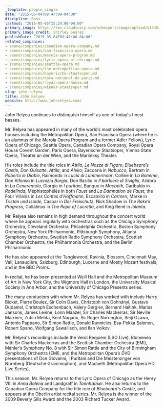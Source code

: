 ```yaml
---
_template: people_single
date: "2015-05-04T09:47:00-04:00"
discipline: Bass
lastmod: "2015-05-05T15:24:00-04:00"
primary_image: https://res.cloudinary.com/schmopera/image/upload/v1545409169/media/webhook-uploads/1430746941972/d9e556_5bb6d2ae731742f79424c11c9cb8d4da.jpg_srz_p_928_590_75_22_0.50_1.20_0.00_jpg_srz
primary_image_credit: Shirley Suarez
publishDate: "2015-05-04T09:47:00-04:00"
related_companies:
- scene/companies/canadian-opera-company.md
- scene/companies/san-francisco-opera.md
- scene/companies/merola-opera-program.md
- scene/companies/lyric-opera-of-chicago.md
- scene/companies/seattle-opera.md
- scene/companies/the-metropolitan-opera.md
- scene/companies/bayerische-staatsoper.md
- scene/companies/opra-national-de-paris.md
- scene/companies/royal-opera-house.md
- scene/companies/wiener-staatsoper.md
slug: john-relyea
title: John Relyea
website: http://www.johnrelyea.com/
---
```


John Relyea continues to distinguish himself as one of today's finest basses.
 
Mr. Relyea has appeared in many of the world’s most celebrated opera houses including the Metropolitan Opera, San Francisco Opera (where he is an alumnus of the Merola Opera Program and a former Adler Fellow), Lyric Opera of Chicago, Seattle Opera, Canadian Opera Company, Royal Opera House Covent Garden, Paris Opera, Bayerische Staatsoper, Vienna State Opera, Theater an der Wien, and the Mariinksy Theater. 
 
His roles include the title roles in *Attila*, *Le Nozze di Figaro*, *Bluebeard’s Castle*, *Don Quixotte*, *Attila*, and *Aleko*; Zaccaria in *Nabucco*, Bertram in *Roberto le Diable*, Raimondo in *Lucia di Lammermoor*, Colline in *La Bohème*, Don Alfonso in *Lucrezia Borgia*, Don Basilio in *Il barbiere di Siviglia*, Alidoro in *La Cenerentola*, Giorgio in *I puritani*, Banquo in *Macbeth*, Garibaldo in *Rodelinda*, Méphistophélès in both *Faust* and *La Damnation de Faust*, the Four Villains in *Les Contes d’Hoffmann*, Escamillo in *Carmen*, Marke in *Tristan und Isolde*, Caspar in *Der Freischutz*, Nick Shadow in *The Rake’s Progress*, Collatinus in *The Rape of Lucretia*, and King René in *Iolanta*.
 
Mr. Relyea also remains in high demand throughout the concert world where he appears regularly with orchestras such as the Chicago Symphony Orchestra, Cleveland Orchestra, Philadelphia Orchestra, Boston Symphony Orchestra, New York Philharmonic, Pittsburgh Symphony, Atlanta Symphony Orchestra,  Swedish Radio Symphony Orchestra, Scottish Chamber Orchestra, the Philharmonia Orchestra, and the Berlin Philharmonic. 
 
He has also appeared at the Tanglewood, Ravinia, Blossom, Cincinnati May, Vail, Lanaudière, Salzburg, Edinburgh, Lucerne and Mostly Mozart festivals, and in the BBC Proms.
 
In recital, he has been presented at Weill Hall and the Metropolitan Museum of Art in New York City, the Wigmore Hall in London, the University Musical Society in Ann Arbor, and the University of Chicago Presents series.
 
The many conductors with whom Mr. Relyea has worked with include Harry Bicket, Pierre Boulez, Sir Colin Davis, Christoph von Dohnányi, Gustavo Dudamel, Christoph Eschenbach, Valery Gergiev, Bernard Haitink, Mariss Jansons, James Levine, Lorin Maazel, Sir Charles Mackerras, Sir Neville Marriner, Zubin Mehta, Kent Nagano, Sir Roger Norrington, Seiji Ozawa, Antonio Pappano, Sir Simon Rattle, Donald Runnicles, Esa-Pekka Salonen, Robert Spano, Wolfgang Sawallisch, and Ilan Volkov.
 
Mr. Relyea's recordings include the Verdi Requiem (LSO Live), Idomeneo with Sir Charles Mackerras and the Scottish Chamber Orchestra (EMI), Mahler’s Symphony No. 8 with Sir Simon Rattle and the City of Birmingham Symphony Orchestra (EMI), and the Metropolitan Opera’s DVD presentations of Don Giovanni, I Puritani and Die Meistersinger von Nürnberg (Deutsche Grammophon), and Macbeth (Metropolitan Opera HD Live Series).
 
This season, Mr. Relyea returns to the Lyric Opera of Chicago as the Henry VIII in *Anna Bolena* and  Landgraff in *Tannhaüser*.  He also returns to the Canadian Opera Company for the title role of *Bluebeard's Castle*, and appears at the Oberlin artist recital series. Mr. Relyea is the winner of the 2009 Beverly Sills Award and the 2003 Richard Tucker Award.
